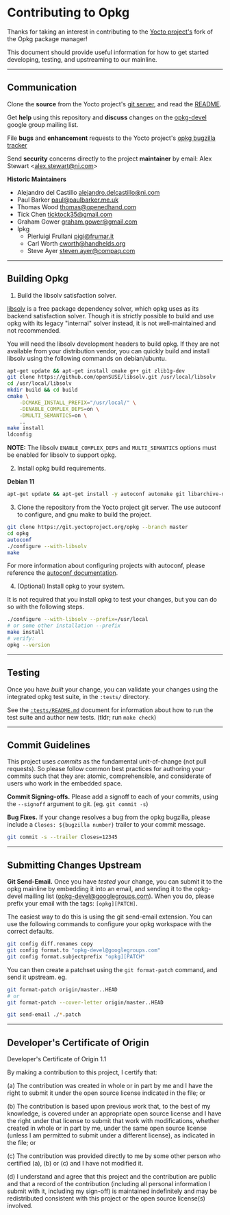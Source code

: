 # Contributing to Opkg

Thanks for taking an interest in contributing to the [Yocto project's](https://www.yoctoproject.org/) fork of the Opkg package manager!

This document should provide useful information for how to get started developing, testing, and upstreaming to our mainline.


----
## Communication

Clone the **source** from the Yocto project's [git server](https://git.yoctoproject.org/opkg/), and read the [README](https://git.yoctoproject.org/opkg/tree/README).

Get **help** using this repository and **discuss** changes on the [opkg-devel](https://groups.google.com/g/opkg-devel) google group mailing list.

File **bugs** and **enhancement** requests to the Yocto project's [opkg bugzilla tracker](https://bugzilla.yoctoproject.org/buglist.cgi?quicksearch=Product%3Aopkg)

Send **security** concerns directly to the project **maintainer** by email: Alex Stewart <[alex.stewart@ni.com](mailto:alex.stewart@ni.com)>

**Historic Maintainers**
- Alejandro del Castillo <alejandro.delcastillo@ni.com>
- Paul Barker <paul@paulbarker.me.uk>
- Thomas Wood <thomas@openedhand.com>
- Tick Chen <ticktock35@gmail.com>
- Graham Gower <graham.gower@gmail.com>
- Ipkg
	- Pierluigi Frullani <pigi@frumar.it>
	- Carl Worth <cworth@handhelds.org>
	- Steve Ayer <steven.ayer@compaq.com>


----
## Building Opkg

1. Build the libsolv satisfaction solver.

[libsolv](https://github.com/openSUSE/libsolv) is a free package dependency solver, which opkg uses as its backend satisfaction solver. Though it is strictly possible to build and use opkg with its legacy "internal" solver instead, it is not well-maintained and not recommended.

You will need the libsolv development headers to build opkg. If they are not available from your distribution vendor, you can quickly build and install libsolv using the following commands on debian/ubuntu.

```bash
apt-get update && apt-get install cmake g++ git zlib1g-dev
git clone https://github.com/openSUSE/libsolv.git /usr/local/libsolv
cd /usr/local/libsolv
mkdir build && cd build
cmake \
	-DCMAKE_INSTALL_PREFIX="/usr/local/" \
	-DENABLE_COMPLEX_DEPS=on \
	-DMULTI_SEMANTICS=on \
	..
make install
ldconfig
```

**NOTE:** The libsolv `ENABLE_COMPLEX_DEPS` and `MULTI_SEMANTICS` options must be enabled for libsolv to support opkg.

2. Install opkg build requirements.

**Debian 11**
```bash
apt-get update && apt-get install -y autoconf automake git libarchive-dev libcurl4-openssl-dev libgpgme11-dev libssl-dev libtool-bin make pkg-config python3 shtool
```

3. Clone the repository from the Yocto project git server. The use autoconf to configure, and gnu make to build the project.

```bash
git clone https://git.yoctoproject.org/opkg --branch master
cd opkg
autoconf
./configure --with-libsolv
make
```

For more information about configuring projects with autoconf, please reference the [autoconf documentation](https://www.gnu.org/software/autoconf/manual/autoconf-2.71/html_node/Basic-Installation.html).

4. (Optional) Install opkg to your system.

It is not required that you install opkg to test your changes, but you can do so with the following steps.

```bash
./configure --with-libsolv --prefix=/usr/local
# or some other installation --prefix
make install
# verify:
opkg --version
```


----
## Testing

Once you have *built* your change, you can validate your changes using the integrated opkg test suite, in the `:tests/` directory.

See the [`:tests/README.md`](/tests/README.md) document for information about how to run the test suite and author new tests. (tldr; run `make check`)


----
## Commit Guidelines

This project uses *commits* as the fundamental unit-of-change (not pull requests). So please follow common best practices for authoring your commits such that they are: atomic, comprehensible, and considerate of users who work in the embedded space.

**Commit Signing-offs.** Please add a signoff to each of your commits, using the `--signoff` argument to git. (eg. `git commit -s`)

**Bug Fixes.** If your change resolves a bug from the opkg bugzilla, please include a `Closes: ${bugzilla number}` trailer to your commit message.

```bash
git commit -s --trailer Closes=12345
```


----
## Submitting Changes Upstream

**Git Send-Email.** Once you have *tested* your change, you can submit it to the opkg mainline by embedding it into an email, and sending it to the opkg-devel mailing list (<opkg-devel@googlegroups.com>). When you do, please prefix your email with the tags: `[opkg][PATCH]`.

The easiest way to do this is using the git send-email extension. You can use the following commands to configure your opkg workspace with the correct defaults.

```bash
git config diff.renames copy
git config format.to "opkg-devel@googlegroups.com"
git config format.subjectprefix "opkg][PATCH"
```

You can then create a patchset using the `git format-patch` command, and send it upstream. eg.

```bash
git format-patch origin/master..HEAD
# or
git format-patch --cover-letter origin/master..HEAD

git send-email ./*.patch
```


----
## Developer's Certificate of Origin

Developer's Certificate of Origin 1.1

By making a contribution to this project, I certify that:

(a) The contribution was created in whole or in part by me and I
	have the right to submit it under the open source license
	indicated in the file; or

(b) The contribution is based upon previous work that, to the best
	of my knowledge, is covered under an appropriate open source
	license and I have the right under that license to submit that
	work with modifications, whether created in whole or in part
	by me, under the same open source license (unless I am
	permitted to submit under a different license), as indicated
	in the file; or

(c) The contribution was provided directly to me by some other
	person who certified (a), (b) or (c) and I have not modified
	it.

(d) I understand and agree that this project and the contribution
	are public and that a record of the contribution (including all
	personal information I submit with it, including my sign-off) is
	maintained indefinitely and may be redistributed consistent with
	this project or the open source license(s) involved.
